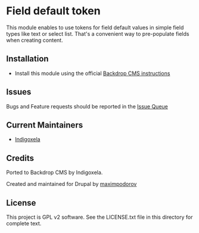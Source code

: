 # Field default token

This module enables to use tokens for field default values in simple field
 types like text or select list. That's a convenient way to pre-populate fields
 when creating content.

## Installation

- Install this module using the official 
  [Backdrop CMS instructions](https://backdropcms.org/guide/modules)

## Issues

Bugs and Feature requests should be reported in the 
 [Issue Queue](https://github.com/backdrop-contrib/field_default_token/issues)

## Current Maintainers

- [Indigoxela](https://github.com/indigoxela)

## Credits

Ported to Backdrop CMS by Indigoxela.

Created and maintained for Drupal by [maximpodorov](https://www.drupal.org/u/maximpodorov)

## License

This project is GPL v2 software. See the LICENSE.txt file in this directory for complete text.
